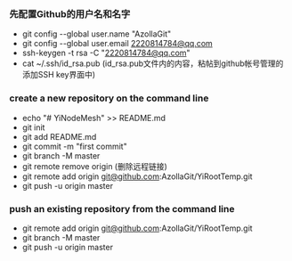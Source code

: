 
### 先配置Github的用户名和名字
- git config --global user.name "AzollaGit"
- git config --global user.email 2220814784@qq.com
- ssh-keygen -t rsa -C "2220814784@qq.com"
- cat ~/.ssh/id_rsa.pub	(id_rsa.pub文件内的内容，粘帖到github帐号管理的添加SSH key界面中)

### create a new repository on the command line
- echo "# YiNodeMesh" >> README.md
- git init
- git add README.md
- git commit -m "first commit"
- git branch -M master
- git remote remove origin   (删除远程链接)
- git remote add origin git@github.com:AzollaGit/YiRootTemp.git
- git push -u origin master

### push an existing repository from the command line
- git remote add origin git@github.com:AzollaGit/YiRootTemp.git
- git branch -M master
- git push -u origin master